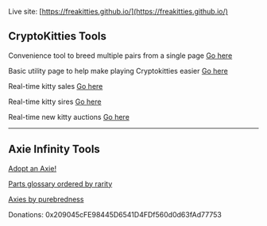 

Live site: [https://freakitties.github.io/](https://freakitties.github.io/)


## CryptoKitties Tools

Convenience tool to breed multiple pairs from a single page [Go here](/breeding.html)

Basic utility page to help make playing Cryptokitties easier [Go here](/w3.html)

Real-time kitty sales [Go here](/auctions/auctions.html)

Real-time kitty sires [Go here](/sires/sires.html)

Real-time new kitty auctions [Go here](/newauctions/newauctions.html)


---

## Axie Infinity Tools

[Adopt an Axie!](https://axieinfinity.com/adopt-axies?r=CHl5UkYrgttjndv97yqxcY_6dnY)

[Parts glossary ordered by rarity](https://freakitties.github.io/axie/traits.html)

[Axies by purebredness](https://freakitties.github.io/axie/top.html)


Donations: 0x209045cFE98445D6541D4FDf560d0d63fAd77753
